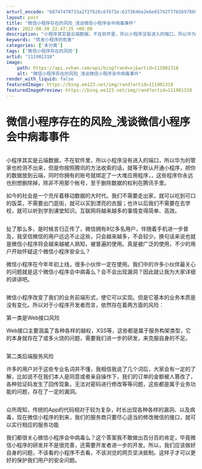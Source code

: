 ```yaml
---
arturl_encode: "68747470733a2f2f626c6f672e:6373646e2e6e65742f77656978696e5f33303232343939332f:61727469636c652f64657461696c732f313131393031333138"
layout: post
title: "微信小程序存在的风险_浅谈微信小程序会中病毒事件"
date: 2022-08-30 22:47:25 +08:00
description: "小程序其实是云端数据，不在软件里，所以小程序没有进入的端口，所以华为的管家也检测不出来，但是你按照腾"
keywords: "转发小程序的危害"
categories: ['未分类']
tags: ['微信小程序存在的风险']
artid: "111901318"
image:
    path: https://api.vvhan.com/api/bing?rand=sj&artid=111901318
    alt: "微信小程序存在的风险_浅谈微信小程序会中病毒事件"
render_with_liquid: false
featuredImage: https://bing.ee123.net/img/rand?artid=111901318
featuredImagePreview: https://bing.ee123.net/img/rand?artid=111901318
---
```


# 微信小程序存在的风险\_浅谈微信小程序会中病毒事件

![]()

小程序其实是云端数据，不在软件里，所以小程序没有进入的端口，所以华为的管家也检测不出来，但是你按照腾讯的方法收索的话，就等于默认开通小程序，把你的数据放到云端，同时你拥有的账号就绑定了一大堆应用程序，，这些程序你永远也别想删除掉，除非不用那个帐号，至于删除数据的权利在腾讯手里。

如今的社会是一个充斥着移动数据的大时代。我们不需要走出家，就可以吃到可口的饭菜，不需要出门逛街，就可以买到漂亮的衣服；也许以后我们不需要在去学校，就可以听到学到课堂知识。互联网将越来越多的事情变得简单、高效。

![]()

扯了那么多，是时候言归正传了，微信拥有8亿多名用户，伴随着手机进一步普及，我坚信微信的用户远远不止这些，只会越来越多，不会较少。换句话来说也就是微信小程序将会越来越被人熟知，被普遍的使用。真是被广泛的使用，不少的用户开始怀疑这个微信小程序安全么？

微信小程序在今年年初上线，很多小伙伴一定在使用。我们中的许多小伙伴最关心的问题就是这个微信小程序会中病毒么？会不会出现漏洞？因此就让我为大家详细的讲讲吧。

![]()

微信小程序改变了我们的业务前端形式，使它可以实现。但是它基本的业务本质是没有变化。所以对于小程序开发者而言，依然存在着两方面的风险：

第一类是Web接口风险

Web接口主要涵盖了各种各样的越权，XSS等，这些都是属于服务构架类型，它的本身就存在了或多火烧的问题，需要我们进一步的研发，来克服自身的不足。

![]()

第二类后端服务风险

许多的用户对于这些专业名词并不懂，我相信我说了几个词后，大家会有一定的了解，比如说不在我们本人是同意或者亲自操作下，我们的订单的金额被人篡改了，各种验证码发生了回传现象，无法对密码进行修改等等问题，这些都是属于业务功能的问题，存在了一定的漏洞。

![]()

众所周知，传统的App的代码相对于较为复杂，时长出现各种各样的漏洞、以及病毒，现在微信小程序的到来，我们的服务商只要尽心适当的修改微信的接口，就可以实行相应的服务功能

我们都很关心微信小程序会中病毒么？这个答案我不敢做出百分百的肯定，毕竟微信小程序的研发并不是很完善，还需要开发者进一步的开发。所以，我们应该做好自身的问题，不该看的小程序不去看，不该浏览的网页坚决抵制。这样子才可以更好的保护我们用户的安全问题。

![]()